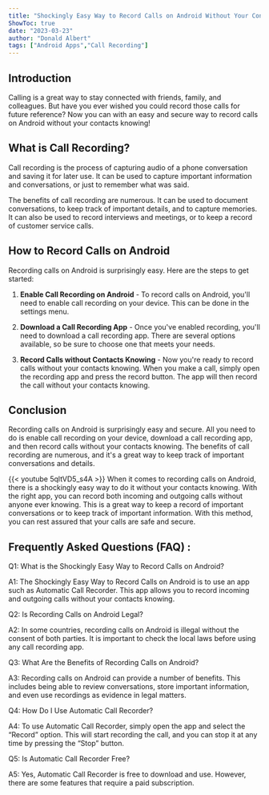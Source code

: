 ```yaml
---
title: "Shockingly Easy Way to Record Calls on Android Without Your Contacts Knowing!"
ShowToc: true 
date: "2023-03-23"
author: "Donald Albert" 
tags: ["Android Apps","Call Recording"]
---
```

## Introduction

Calling is a great way to stay connected with friends, family, and colleagues. But have you ever wished you could record those calls for future reference? Now you can with an easy and secure way to record calls on Android without your contacts knowing! 

## What is Call Recording?

Call recording is the process of capturing audio of a phone conversation and saving it for later use. It can be used to capture important information and conversations, or just to remember what was said. 

The benefits of call recording are numerous. It can be used to document conversations, to keep track of important details, and to capture memories. It can also be used to record interviews and meetings, or to keep a record of customer service calls. 

## How to Record Calls on Android

Recording calls on Android is surprisingly easy. Here are the steps to get started: 

1. **Enable Call Recording on Android** - To record calls on Android, you'll need to enable call recording on your device. This can be done in the settings menu.

2. **Download a Call Recording App** - Once you've enabled recording, you'll need to download a call recording app. There are several options available, so be sure to choose one that meets your needs. 

3. **Record Calls without Contacts Knowing** - Now you're ready to record calls without your contacts knowing. When you make a call, simply open the recording app and press the record button. The app will then record the call without your contacts knowing. 

## Conclusion

Recording calls on Android is surprisingly easy and secure. All you need to do is enable call recording on your device, download a call recording app, and then record calls without your contacts knowing. The benefits of call recording are numerous, and it's a great way to keep track of important conversations and details.

{{< youtube 5qltVD5_s4A >}} 
When it comes to recording calls on Android, there is a shockingly easy way to do it without your contacts knowing. With the right app, you can record both incoming and outgoing calls without anyone ever knowing. This is a great way to keep a record of important conversations or to keep track of important information. With this method, you can rest assured that your calls are safe and secure.

## Frequently Asked Questions (FAQ) :
Q1: What is the Shockingly Easy Way to Record Calls on Android?

A1: The Shockingly Easy Way to Record Calls on Android is to use an app such as Automatic Call Recorder. This app allows you to record incoming and outgoing calls without your contacts knowing.

Q2: Is Recording Calls on Android Legal?

A2: In some countries, recording calls on Android is illegal without the consent of both parties. It is important to check the local laws before using any call recording app.

Q3: What Are the Benefits of Recording Calls on Android?

A3: Recording calls on Android can provide a number of benefits. This includes being able to review conversations, store important information, and even use recordings as evidence in legal matters.

Q4: How Do I Use Automatic Call Recorder?

A4: To use Automatic Call Recorder, simply open the app and select the “Record” option. This will start recording the call, and you can stop it at any time by pressing the “Stop” button.

Q5: Is Automatic Call Recorder Free?

A5: Yes, Automatic Call Recorder is free to download and use. However, there are some features that require a paid subscription.


